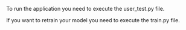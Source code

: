 To run the application you need to execute the user_test.py file.

If you want to retrain your model you need to execute the train.py file.
